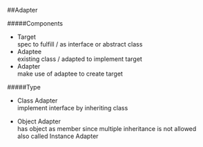##Adapter  

#####Components
- Target  
spec to fulfill / as interface or abstract class
- Adaptee  
existing class / adapted to implement target
- Adapter  
make use of adaptee to create target

#####Type
- Class Adapter  
implement interface by inheriting class

- Object Adapter  
has object as member since multiple inheritance is not allowed  
also called Instance Adapter